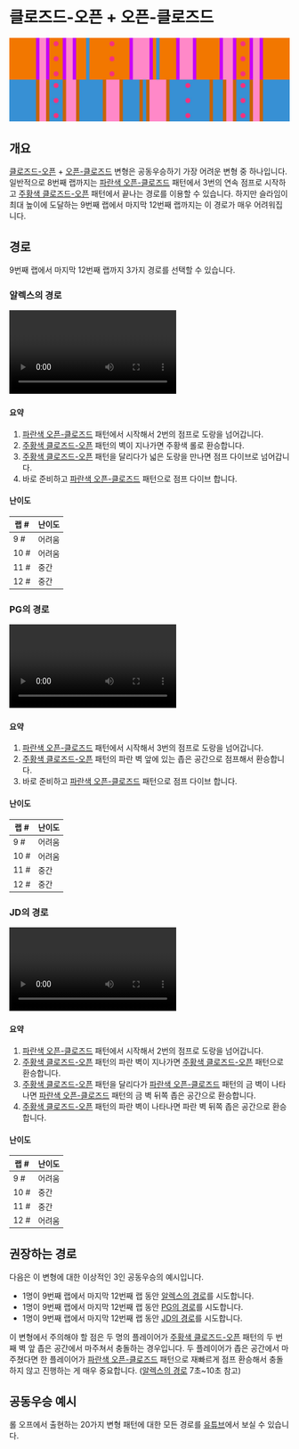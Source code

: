 # 클로즈드-오픈 + 오픈-클로즈드

![Closed-Open + Open-Closed](../images/variations/closed-open-open-closed.jpg)

## 개요

[클로즈드-오픈](../rolls/closed-open-open-closed.md#주황색-롤) + [오픈-클로즈드](../rolls/closed-open-open-closed.md#파란색-롤) 변형은 공동우승하기 가장 어려운 변형 중 하나입니다. 일반적으로 8번째 랩까지는 [파란색 오픈-클로즈드](../rolls/closed-open-open-closed.md#파란색-롤) 패턴에서 3번의 연속 점프로 시작하고 [주황색 클로즈드-오픈](../rolls/closed-open-open-closed.md#주황색-롤) 패턴에서 끝나는 경로를 이용할 수 있습니다. 하지만 슬라임이 최대 높이에 도달하는 9번째 랩에서 마지막 12번째 랩까지는 이 경로가 매우 어려워집니다.

## 경로

9번째 랩에서 마지막 12번째 랩까지 3가지 경로를 선택할 수 있습니다.

### 알렉스의 경로

<video controls>
  <source src="../../images/variations/closed-open-open-closed-alexs-path.mp4" type="video/mp4">
</video>

#### 요약

1. [파란색 오픈-클로즈드](../rolls/closed-open-open-closed.md#파란색-롤) 패턴에서 시작해서 2번의 점프로 도랑을 넘어갑니다.
2. [주황색 클로즈드-오픈](../rolls/closed-open-open-closed.md#주황색-롤) 패턴의 벽이 지나가면 주황색 롤로 환승합니다.
3. [주황색 클로즈드-오픈](../rolls/closed-open-open-closed.md#주황색-롤) 패턴을 달리다가 넓은 도랑을 만나면 점프 다이브로 넘어갑니다.
4. 바로 준비하고 [파란색 오픈-클로즈드](../rolls/closed-open-open-closed.md#파란색-롤) 패턴으로 점프 다이브 합니다.

#### 난이도

| 랩 #  | 난이도      |
| ----- | ---------- |
| 9 #   | 어려움      |
| 10 #  | 어려움      |
| 11 #  | 중간        |
| 12 #  | 중간        |

### PG의 경로

<video controls>
  <source src="../../images/variations/closed-open-open-closed-pgs-path.mp4" type="video/mp4">
</video>

#### 요약

1. [파란색 오픈-클로즈드](../rolls/closed-open-open-closed.md#파란색-롤) 패턴에서 시작해서 3번의 점프로 도랑을 넘어갑니다.
2. [주황색 클로즈드-오픈](../rolls/closed-open-open-closed.md#주황색-롤) 패턴의 파란 벽 앞에 있는 좁은 공간으로 점프해서 환승합니다.
3. 바로 준비하고 [파란색 오픈-클로즈드](../rolls/closed-open-open-closed.md#파란색-롤) 패턴으로 점프 다이브 합니다.

#### 난이도

| 랩 #  | 난이도      |
| ----- | ---------- |
| 9 #   | 어려움      |
| 10 #  | 어려움      |
| 11 #  | 중간        |
| 12 #  | 중간        |

### JD의 경로

<video controls>
  <source src="../../images/variations/closed-open-open-closed-jds-path.mp4" type="video/mp4">
</video>

#### 요약

1. [파란색 오픈-클로즈드](../rolls/closed-open-open-closed.md#파란색-롤) 패턴에서 시작해서 2번의 점프로 도랑을 넘어갑니다.
2. [주황색 클로즈드-오픈](../rolls/closed-open-open-closed.md#주황색-롤) 패턴의 파란 벽이 지나가면 [주황색 클로즈드-오픈](../rolls/closed-open-open-closed.md#주황색-롤) 패턴으로 환승합니다.
3. [주황색 클로즈드-오픈](../rolls/closed-open-open-closed.md#주황색-롤) 패턴을 달리다가 [파란색 오픈-클로즈드](../rolls/closed-open-open-closed.md#파란색-롤) 패턴의 금 벽이 나타나면 [파란색 오픈-클로즈드](../rolls/closed-open-open-closed.md#파란색-롤) 패턴의 금 벽 뒤쪽 좁은 공간으로 환승합니다.
4. [주황색 클로즈드-오픈](../rolls/closed-open-open-closed.md#주황색-롤) 패턴의 파란 벽이 나타나면 파란 벽 뒤쪽 좁은 공간으로 환승합니다.

#### 난이도

| 랩 #  | 난이도      |
| ----- | ---------- |
| 9 #   | 어려움      |
| 10 #  | 중간        |
| 11 #  | 중간        |
| 12 #  | 어려움      |

## 권장하는 경로

다음은 이 변형에 대한 이상적인 3인 공동우승의 예시입니다.

* 1명이 9번째 랩에서 마지막 12번째 랩 동안 [알렉스의 경로](./closed-open-open-closed.md#알렉스의-경로)를 시도합니다.
* 1명이 9번째 랩에서 마지막 12번째 랩 동안 [PG의 경로](./closed-open-open-closed.md#PG의-경로)를 시도합니다.
* 1명이 9번째 랩에서 마지막 12번째 랩 동안 [JD의 경로](./closed-open-open-closed.md#JD의-경로)를 시도합니다.

이 변형에서 주의해야 할 점은 두 명의 플레이어가 [주황색 클로즈드-오픈](../rolls/closed-open-open-closed.md#주황색-롤) 패턴의 두 번째 벽 앞 좁은 공간에서 마주쳐서 충돌하는 경우입니다. 두 플레이어가 좁은 공간에서 마주쳤다면 한 플레이어가 [파란색 오픈-클로즈드](../rolls/closed-open-open-closed.md#파란색-롤) 패턴으로 재빠르게 점프 환승해서 충돌하지 않고 진행하는 게 매우 중요합니다. ([알렉스의 경로](./closed-open-open-closed.md#알렉스의-경로) 7초~10초 참고)

## 공동우승 예시

롤 오프에서 출현하는 20가지 변형 패턴에 대한 모든 경로를 [유튜브](https://www.youtube.com/playlist?list=PLG_QNSp9ZgJLWYSNl4vY26VJCZeOQHO1F)에서 보실 수 있습니다.
